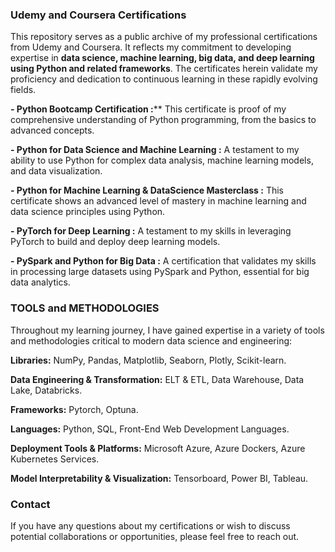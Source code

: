 <h3>Udemy and Coursera Certifications</h3>

This repository serves as a public archive of my professional certifications from Udemy and Coursera. It reflects my commitment to developing expertise in **data science, machine learning, big data, and deep learning using Python and related frameworks**. The certificates herein validate my proficiency and dedication to continuous learning in these rapidly evolving fields.

**- Python Bootcamp Certification :**** This certificate is proof of my comprehensive understanding of Python programming, from the basics to advanced concepts.

**- Python for Data Science and Machine Learning :** A testament to my ability to use Python for complex data analysis, machine learning models, and data visualization.
  
**- Python for Machine Learning & DataScience Masterclass :** This certificate shows an advanced level of mastery in machine learning and data science principles using Python.

**- PyTorch for Deep Learning :** A testament to my skills in leveraging PyTorch to build and deploy deep learning models.

**- PySpark and Python for Big Data :** A certification that validates my skills in processing large datasets using PySpark and Python, essential for big data analytics.


<h3>TOOLS and METHODOLOGIES</h3>

Throughout my learning journey, I have gained expertise in a variety of tools and methodologies critical to modern data science and engineering:

**Libraries:** NumPy, Pandas, Matplotlib, Seaborn, Plotly, Scikit-learn.

**Data Engineering & Transformation:** ELT & ETL, Data Warehouse, Data Lake, Databricks.

**Frameworks:** Pytorch, Optuna. 

**Languages:** Python, SQL, Front-End Web Development Languages.

**Deployment Tools & Platforms:** Microsoft Azure, Azure Dockers, Azure Kubernetes Services.

**Model Interpretability & Visualization:** Tensorboard, Power BI, Tableau. 

<h3>Contact</h3>

If you have any questions about my certifications or wish to discuss potential collaborations or opportunities, please feel free to reach out.


